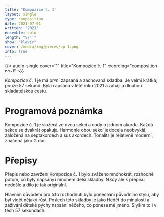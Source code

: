 ```yaml
---
title: "Kompozice č. 1"
layout: single
type: composition
date: 2021-07-01
written: "2021"
ensemble: solo
length: "57''"
show: "klavír"
cover: /media/img/pieces/op-1.png
info: true
---
```


{{< audio-single cover="1" title="Kompozice č. 1" recording="composition-no-1" >}}

*Kompozice č. 1* je má první zapsaná a zachovaná skladba. Je velmi krátká, pouze 57 sekund. Byla napsána v létě roku 2021 a zahájila dlouhou skladatelskou cestu.

# Programová poznámka

Kompozice č. 1 je složená ze dvou sekcí a cody o jednom akordu. Každá sekce se dvakrát opakuje. Harmonie obou sekcí je docela neobvyklá, založená na septakordech a sus akordech. Tonalita je relativně moderní, značená jako G dur.

# Přepisy

Přepis nebo zavržení Kompozice č. 1 bylo zváženo mnohokrát, rozhodně potom, co byly napsány i mnohem delší skladby. Nikdy ale k přepisu nedošlo a dílo je tak originální.

Hlavním důvodem pro toto rozhodnutí bylo ponechání původního stylu, aby byl vidět nějaký růst. Poslech této skladby je jako hledět do minulosti a zažívání dětské pýchy napsání něčeho, co ponese mé jméno. Slyším to i v těch 57 sekundách.